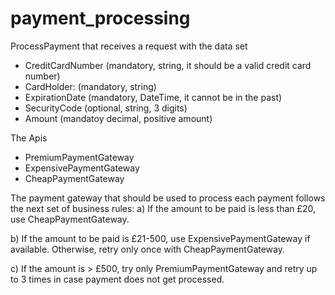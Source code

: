 # payment_processing

ProcessPayment that receives a request with the data set

- CreditCardNumber (mandatory, string, it should be a valid credit card number)
- CardHolder: (mandatory, string)
- ExpirationDate (mandatory, DateTime, it cannot be in the past)
- SecurityCode (optional, string, 3 digits)
- Amount (mandatoy decimal, positive amount)

The Apis 

- PremiumPaymentGateway 
- ExpensivePaymentGateway 
- CheapPaymentGateway


The payment gateway that should be used to process each payment follows the next set of
business rules:
a) If the amount to be paid is less than £20, use CheapPaymentGateway.

b) If the amount to be paid is £21-500, use ExpensivePaymentGateway if available.
Otherwise, retry only once with CheapPaymentGateway.

c) If the amount is > £500, try only PremiumPaymentGateway and retry up to 3 times
in case payment does not get processed.

